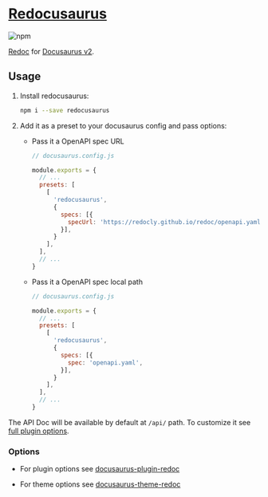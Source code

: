 # [Redocusaurus](https://github.com/rohit-gohri/redocusaurus)

![npm](https://img.shields.io/npm/v/redocusaurus?style=flat-square)

[Redoc](https://github.com/redocly/redoc) for [Docusaurus v2](https://v2.docusaurus.io/).

## Usage

1. Install redocusaurus:

    ```sh
    npm i --save redocusaurus
    ```

1. Add it as a preset to your docusaurus config and pass options:

    - Pass it a OpenAPI spec URL

        ```js
        // docusaurus.config.js

        module.exports = {
          // ...
          presets: [
            [
              'redocusaurus',
              {
                specs: [{
                  specUrl: 'https://redocly.github.io/redoc/openapi.yaml',
                }],
              }
            ],
          ],
          // ...
        }
        ```

    - Pass it a OpenAPI spec local path

        ```js
        // docusaurus.config.js

        module.exports = {
          // ...
          presets: [
            [
              'redocusaurus',
              {
                specs: [{
                  spec: 'openapi.yaml',
                }],
              }
            ],
          ],
          // ...
        }
        ```

The API Doc will be available by default at `/api/` path. To customize it see [full plugin options](#options).

### Options

- For plugin options see [docusaurus-plugin-redoc](../docusaurus-plugin-redoc)

- For theme options see [docusaurus-theme-redoc](../docusaurus-theme-redoc)
